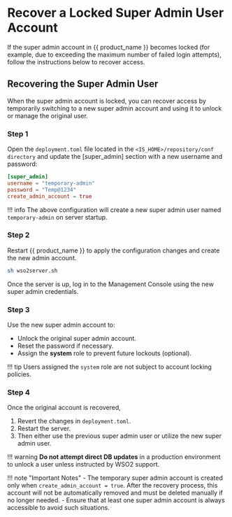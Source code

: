 # Recover a Locked Super Admin User Account

If the super admin account in {{ product_name }} becomes locked (for example, due to exceeding the maximum number of failed login attempts), follow the instructions below to recover access.

## Recovering the Super Admin User

When the super admin account is locked, you can recover access by temporarily switching to a new super admin account and using it to unlock or manage the original user.

### Step 1
Open the `deployment.toml` file located in the `<IS_HOME>/repository/conf directory` and update the [super_admin] 
section with a new username and password:

```toml
[super_admin]
username = "temporary-admin"
password = "Temp@1234"
create_admin_account = true
```

!!! info
    The above configuration will create a new super admin user named `temporary-admin` on server startup.

### Step 2
Restart {{ product_name }} to apply the configuration changes and create the new admin account.

```bash
sh wso2server.sh
```

Once the server is up, log in to the Management Console using the new super admin credentials.

### Step 3
Use the new super admin account to:

- Unlock the original super admin account.
- Reset the password if necessary.
- Assign the **system** role to prevent future lockouts (optional).

!!! tip
    Users assigned the `system` role are not subject to account locking policies.

### Step 4
Once the original account is recovered,

1. Revert the changes in `deployment.toml`.
2. Restart the server.
3. Then either use the previous super admin user or utilize the new super admin user.

!!! warning
    **Do not attempt direct DB updates** in a production environment to unlock a user unless instructed by WSO2 support.
    
!!! note "Important Notes"
    - The temporary super admin account is created only when `create_admin_account = true`. After the recovery process, this account will not be automatically removed and must be deleted manually if no longer needed.
    - Ensure that at least one super admin account is always accessible to avoid such situations.


